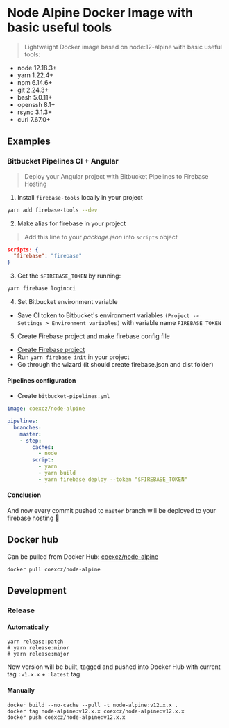 # Node Alpine Docker Image with basic useful tools

> Lightweight Docker image based on node:12-alpine with basic useful tools:

- node 12.18.3+
- yarn 1.22.4+
- npm 6.14.6+
- git 2.24.3+
- bash 5.0.11+
- openssh 8.1+
- rsync 3.1.3+
- curl 7.67.0+

## Examples

### Bitbucket Pipelines CI + Angular

> Deploy your Angular project with Bitbucket Pipelines to Firebase Hosting

1. Install `firebase-tools` locally in your project

```bash
yarn add firebase-tools --dev
```

2. Make alias for firebase in your project

> Add this line to your _package.json_ into `scripts` object
```json
scripts: {
  "firebase": "firebase"
}
```

3. Get the `$FIREBASE_TOKEN` by running:

```bash
yarn firebase login:ci
```

4. Set Bitbucket environment variable

- Save CI token to Bitbucket's environment variables `(Project -> Settings > Environment variables)` with variable name `FIREBASE_TOKEN`

5. Create Firebase project and make firebase config file

- [Create Firebase project](https://console.firebase.google.com/)
- Run `yarn firebase init` in your project
- Go through the wizard (it should create firebase.json and dist folder)

#### Pipelines configuration

- Create `bitbucket-pipelines.yml`

```yml
image: coexcz/node-alpine

pipelines:
  branches:
    master:
    - step:
        caches:
          - node
        script:
          - yarn
          - yarn build
          - yarn firebase deploy --token "$FIREBASE_TOKEN"
```

#### Conclusion

And now every commit pushed to `master` branch will be deployed to your firebase hosting 🎉

## Docker hub

Can be pulled from Docker Hub: [coexcz/node-alpine](https://hub.docker.com/repository/docker/coexcz/node-alpine)

```docker
docker pull coexcz/node-alpine
```

## Development

### Release

#### Automatically

```shell
yarn release:patch
# yarn release:minor
# yarn release:major
```

New version will be built, tagged and pushed into Docker Hub with current tag `:v1.x.x` + `:latest` tag


#### Manually

```docker
docker build --no-cache --pull -t node-alpine:v12.x.x .
docker tag node-alpine:v12.x.x coexcz/node-alpine:v12.x.x
docker push coexcz/node-alpine:v12.x.x
```